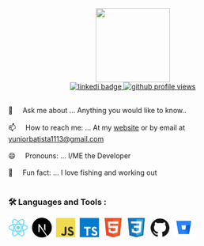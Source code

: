 <div align="center">
  <img align="center" width="150px" height="150px" align="center" src="https://res.cloudinary.com/https-yuniorbatista-com/image/upload/v1699882375/Github%20Readme/developer_lbiumt.png" />
</div>
<div align="center">
  <a href="https://www.linkedin.com/in/yunior-profile">
   <img src="https://img.shields.io/badge/LinkedIn-blue?logo=linkedin&logoColor=white" alt="linkedi badge" />
  </a>
  <a href="#">
    <img src="https://komarev.com/ghpvc/?username=batistaDev1113&style=flat-square&color=blue" alt="github profile views" />
  </a>
</div>
&nbsp;&nbsp;

 💬  &nbsp;&nbsp;&nbsp;&nbsp;Ask me about ... Anything you would like to know..<br /><br />
 📫  &nbsp;&nbsp;&nbsp;&nbsp;How to reach me: ... At my [website](https://yuniorbatista.com) or by email at yuniorbatista1113@gmail.com<br /><br />
 😄  &nbsp;&nbsp;&nbsp;&nbsp;Pronouns: ... I/ME the Developer<br /><br />
 🎣  &nbsp;&nbsp;&nbsp;&nbsp;Fun fact: ... I love fishing and working out<br /><br />

### :hammer_and_wrench: Languages and Tools :
<div>
  <img src="https://github.com/devicons/devicon/blob/master/icons/react/react-original.svg" width="40px" height="40px" />&nbsp;
  <img src="https://github.com/devicons/devicon/blob/master/icons/nextjs/nextjs-original.svg" width="40px" height="40px" />&nbsp;
  <img src="https://github.com/devicons/devicon/blob/master/icons/javascript/javascript-original.svg" width="40px" height="40px" />&nbsp;
  <img src="https://github.com/devicons/devicon/blob/master/icons/typescript/typescript-original.svg" width="40px" height="40px" />&nbsp;
  <img src="https://github.com/devicons/devicon/blob/master/icons/html5/html5-original.svg" width="40px" height="40px" />&nbsp;
  <img src="https://github.com/devicons/devicon/blob/master/icons/css3/css3-original.svg" width="40px" height="40px" />&nbsp;
  <img src="https://github.com/devicons/devicon/blob/master/icons/github/github-original.svg" width="40px" height="40px" />&nbsp;
  <img src="https://github.com/devicons/devicon/blob/master/icons/bitbucket/bitbucket-original.svg" width="40px" height="40px" />&nbsp;
</div>

 

 


